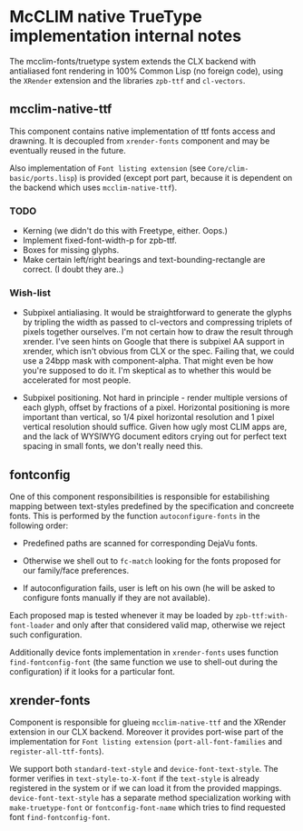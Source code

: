 # McCLIM native TrueType implementation internal notes

The mcclim-fonts/truetype system extends the CLX backend with
antialiased font rendering in 100% Common Lisp (no foreign code),
using the `XRender` extension and the libraries `zpb-ttf` and
`cl-vectors`.

## mcclim-native-ttf

This component contains native implementation of ttf fonts access and
drawning. It is decoupled from `xrender-fonts` component and may be
eventually reused in the future.

Also implementation of `Font listing extension` (see
`Core/clim-basic/ports.lisp`) is provided (except port part, because
it is dependent on the backend which uses `mcclim-native-ttf`).

### TODO

* Kerning (we didn't do this with Freetype, either. Oops.)
* Implement fixed-font-width-p for zpb-ttf.
* Boxes for missing glyphs.
* Make certain left/right bearings and text-bounding-rectangle are
  correct. (I doubt they are..)

### Wish-list

* Subpixel antialiasing. It would be straightforward to generate the
  glyphs by tripling the width as passed to cl-vectors and compressing
  triplets of pixels together ourselves. I'm not certain how to draw
  the result through xrender. I've seen hints on Google that there is
  subpixel AA support in xrender, which isn't obvious from CLX or the 
  spec. Failing that, we could use a 24bpp mask with component-alpha. 
  That might even be how you're supposed to do it. I'm skeptical as to 
  whether this would be accelerated for most people.

* Subpixel positioning. Not hard in principle - render multiple versions
  of each glyph, offset by fractions of a pixel. Horizontal positioning
  is more important than vertical, so 1/4 pixel horizontal resolution
  and 1 pixel vertical resolution should suffice. Given how ugly most
  CLIM apps are, and the lack of WYSIWYG document editors crying out 
  for perfect text spacing in small fonts, we don't really need this.

## fontconfig

One of this component responsibilities is responsible for
estabilishing mapping between text-styles predefined by the
specification and concreete fonts. This is performed by the function
`autoconfigure-fonts` in the following order:

* Predefined paths are scanned for corresponding DejaVu fonts.

* Otherwise we shell out to `fc-match` looking for the fonts proposed
  for our family/face preferences.

* If autoconfiguration fails, user is left on his own (he will be
  asked to configure fonts manually if they are not available).

Each proposed map is tested whenever it may be loaded by
`zpb-ttf:with-font-loader` and only after that considered valid map,
otherwise we reject such configuration.

Additionally device fonts implementation in `xrender-fonts` uses
function `find-fontconfig-font` (the same function we use to shell-out
during the configuration) if it looks for a particular font.

## xrender-fonts

Component is responsible for glueing `mcclim-native-ttf` and the
XRender extension in our CLX backend. Moreover it provides port-wise
part of the implementation for `Font listing extension`
(`port-all-font-families` and `register-all-ttf-fonts`).

We support both `standard-text-style` and
`device-font-text-style`. The former verifies in
`text-style-to-X-font` if the `text-style` is already registered in
the system or if we can load it from the provided
mappings. `device-font-text-style` has a separate method
specialization working with `make-truetype-font` or
`fontconfig-font-name` which tries to find requested font
`find-fontconfig-font`.
